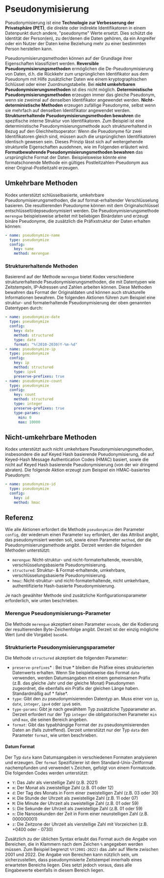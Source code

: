# Pseudonymisierung

Pseudonymisierung ist eine **Technologie zur Verbesserung der Privatsphäre (PET)**, die direkte oder indirekte Identifikatoren in einem Datenpunkt durch andere, "pseudonyme" Werte ersetzt.
Dies schützt die Identität der Person(en), zu der/denen die Daten gehören, da ein Angreifer oder ein Nutzer der Daten keine Beziehung mehr zu einer bestimmten Person herstellen kann.

Pseudonymisierungsmethoden können auf der Grundlage ihrer Eigenschaften klassifiziert werden. **Reversible Pseudonymisierungsmethoden** ermöglichen die De-Pseudonymisierung von Daten, d.h. die Rückkehr zum ursprünglichen Identifikator aus dem Pseudonym mit Hilfe zusätzlicher Daten wie einem kryptographischen Schlüssel oder einer Zuordnungstabelle.
Bei **nicht umkehrbaren Pseudonymisierungsmethoden** ist dies nicht möglich. **Deterministische Pseudonymisierungsmethoden** erzeugen immer das gleiche Pseudonym, wenn sie zweimal auf denselben Identifikator angewendet werden.
**Nicht-deterministische Methoden** erzeugen zufällige Pseudonyme, selbst wenn sie mehrfach auf denselben Identifikator angewendet werden.
**Strukturerhaltende Pseudonymisierungsmethoden bewahren** die spezifische interne Struktur von Identifikatoren.
Zum Beispiel ist eine deterministische Pseudonymisierungsmethode auch strukturerhaltend in Bezug auf den Gleichheitsoperator:
Wenn die Pseudonyme für zwei Identifikatoren gleich sind, müssen auch die ursprünglichen Identifikatoren identisch gewesen sein.
Dieses Prinzip lässt sich auf weitergehende strukturelle Eigenschaften ausdehnen, wie im Folgenden erläutert wird.
**Formatbewahrende Pseudonymisierungsmethoden bewahren** das ursprüngliche Format der Daten.
Beispielsweise könnte eine formatschonende Methode ein gültiges Postleitzahlen-Pseudonym aus einer Original-Postleitzahl erzeugen.

## Umkehrbare Methoden

Kodex unterstützt schlüsselbasierte, umkehrbare Pseudonymisierungsmethoden, die auf format-erhaltender Verschlüsselung basieren.
Die resultierenden Pseudonyme können mit dem Originalschlüssel entschlüsselt/depseudonymisiert werden. Die Pseudonymisierungsmethode `merengue` beispielsweise arbeitet mit beliebigen Binärdaten und erzeugt binäre Pseudonyme, die zusätzlich die Präfixstruktur der Daten erhalten können:

```yaml
- name: pseudonymize-name
  type: pseudonymize
  config:
    key: name
    method: merengue
```

### Strukturerhaltende Methoden

Basierend auf der Methode `merengue` bietet Kodex verschiedene strukturerhaltende Pseudonymisierungsmethoden, die mit Datentypen wie Zeitstempeln, IP-Adressen und Zahlen arbeiten können. 
Diese Methoden bewahren das Format der Originaldaten und können auch strukturelle Informationen bewahren.
Die folgenden Aktionen führen zum Beispiel eine struktur- und formaterhaltende Pseudonymisierung der oben genannten Datentypen durch:


```yaml
- name: pseudonymize-date
  type: pseudonymize
  config:
    key: date
    method: structured
    type: date
    format: "%(2010-2030)Y-%m-%d"
- name: pseudonymize-ip
  type: pseudonymize
  config:
    key: ip
    method: structured
    type: ipv4
    preserve-prefixes: true
- name: pseudonymize-count
  type: pseudonymize
  config:
    key: count
    method: structured
    type: integer
    preserve-prefixes: true
    type-params:
      min: 0
      max: 10000
```

## Nicht-umkehrbare Methoden

Kodex unterstützt auch nicht umkehrbare Pseudonymisierungsmethoden, insbesondere die auf Keyed Hash basierende Pseudonymisierung, die auf Keyed-Hash Message Authentication Codes (HMAC) basiert, sowie die nicht auf Keyed Hash basierende Pseudonymisierung (von der wir dringend abraten). Die folgende Aktion erzeugt zum Beispiel ein HMAC-basiertes Pseudonym:

```yaml
- name: pseudonymize-id
  type: pseudonymize
  config:
    key: id
    method: hmac
```

## Referenz

Wie alle Aktionen erfordert die Methode `pseudonymize` den Parameter `config`, der wiederum einen Parameter `key` erfordert, der das Attribut angibt, das pseudonymisiert werden soll, sowie einen Parameter `method`, der die Pseudonymisierungsmethode angibt. Derzeit werden die folgenden Methoden unterstützt:

* `merengue`: Nicht-struktur- und nicht-formaterhaltende, reversible, verschlüsselungsbasierte Pseudonymisierung.
* `structured`: Struktur- & Format-erhaltende, umkehrbare, verschlüsselungsbasierte Pseudonymisierung.
* `hmac`: Nicht-struktur- und nicht-formaterhaltende, nicht umkehrbare, authentifizierte Hash-basierte Pseudonymisierung.

Je nach gewählter Methode sind zusätzliche Konfigurationsparameter erforderlich, wie unten beschrieben.

### Merengue Pseudonymisierungs-Parameter

Die Methode `merengue` akzeptiert einen Parameter `encode`, der die Kodierung der resultierenden Byte-Zeichenfolge angibt. Derzeit ist der einzig mögliche Wert (und die Vorgabe) `base64`.


### Strukturierte Pseudonymisierungsparameter

Die Methode `structured` akzeptiert die folgenden Parameter:

*  <md-it>`preserve-prefixes`* : Bei true * bleiben die Präfixe eines strukturierten Datenwerts erhalten. Wenn Sie beispielsweise das Format `date` verwenden, werden Datumsangaben mit einem gemeinsamen Präfix (z.B. das gleiche Jahr und der gleiche Monat) Pseudonymen zugeordnet, die ebenfalls ein Präfix der gleichen Länge haben. Standardmäßig auf * false*.
* `type`: Gibt den zu pseudonymisierenden Datentyp an. Muss einer von `ip`, `date`, `integer`, `ipv4` oder `ipv6` sein.
* `type-params`: Gibt je nach gewähltem Typ zusätzliche Typparameter an. Derzeit erfordert nur der Typ `integer` die obligatorischen Parameter `min` und `max`, die seinen Bereich angeben.
* `format`: Gibt das typabhängige Format der zu pseudonymisierenden Daten an (falls zutreffend). Derzeit unterstützt nur der Typ `data` den Parameter `format`, wie unten beschrieben.

#### Datum Format

Der Typ `date` kann Datumsangaben in verschiedenen Formaten analysieren und erzeugen. Der `format` Spezifizierer ist dem Standard-Unix-Zeitformat nachempfunden und verwendet `%` Zeichen, gefolgt von einem Formatcode. Die folgenden Codes werden unterstützt:

* `Y`: Das Jahr als vierstellige Zahl (z.B. 2021)
* `m`: Der Monat als zweistellige Zahl (z.B. 01 oder 12)
* `d`: Der Tag des Monats in Form einer zweistelligen Zahl (z.B. 03 oder 30)
* `H`: Die Stunde der Uhrzeit als zweistellige Zahl (z.B. 11 oder 07)
* `M`: Die Minute der Uhrzeit als zweistellige Zahl (z.B. 01 oder 59)
* `S`: Die Sekunde der Uhrzeit als zweistellige Zahl (z.B. 01 oder 59)
* `n`: Die Nanosekunden der Zeit in Form einer neunstelligen Zahl (z.B. 000000001)
* `z`: Die Zeitzone der Uhrzeit als vierstellige Zahl mit Vorzeichen (z.B. +0400 oder - 0730)

Zusätzlich zu der üblichen Syntax erlaubt das Format auch die Angabe von Bereichen, die in Klammern nach dem Zeichen `%` angegeben werden müssen. Zum Beispiel begrenzt `%Y(2001-2022)` das Jahr auf Werte zwischen 2001 und 2022. Die Angabe von Bereichen kann nützlich sein, um sicherzustellen, dass pseudonymisierte Zeitstempel innerhalb eines erwarteten Bereichs liegen. Dies setzt jedoch voraus, dass alle Eingabewerte ebenfalls in diesem Bereich liegen.
